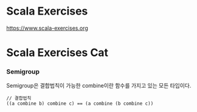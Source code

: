 # Scala Exercises 
https://www.scala-exercises.org

# Scala Exercises Cat

### Semigroup
Semigroup은 결합법칙이 가능한 combine이란 함수를 가지고 있는 모든 타입이다.
```
// 결합법칙
((a combine b) combine c) == (a combine (b combine c))
```
